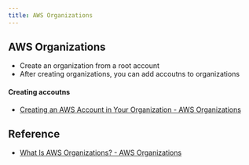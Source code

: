 ```yaml
---
title: AWS Organizations
---
```


## AWS Organizations


- Create an organization from a root account
- After creating organizations, you can add accoutns to organizations


#### Creating accoutns
- [Creating an AWS Account in Your Organization \- AWS Organizations](https://docs.aws.amazon.com/organizations/latest/userguide/orgs_manage_accounts_create.html)

## Reference
- [What Is AWS Organizations? \- AWS Organizations](https://docs.aws.amazon.com/organizations/latest/userguide/orgs_introduction.html)
